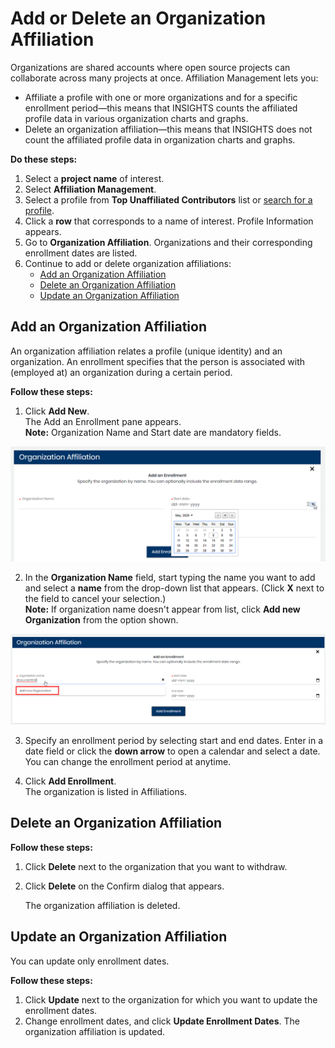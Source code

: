 # Add or Delete an Organization Affiliation

Organizations are shared accounts where open source projects can collaborate across many projects at once. Affiliation Management lets you:

* Affiliate a profile with one or more organizations and for a specific enrollment period—this means that INSIGHTS counts the affiliated profile data in various organization charts and graphs.
* Delete an organization affiliation—this means that INSIGHTS does not count the affiliated profile data in organization charts and graphs.

**Do these steps:**

1. Select a **project name** of interest.
2. Select **Affiliation Management**.
3. Select a profile from **Top Unaffiliated Contributors** list or [search for a profile](find-a-profile.md).
4. Click a **row** that corresponds to a name of interest. Profile Information appears.
5. Go to **Organization Affiliation**. Organizations and their corresponding enrollment dates are listed.
6. Continue to add or delete organization affiliations:
   * [Add an Organization Affiliation](add-or-delete-an-organization-affiliation.md#AddorDeleteaProfileOrganizationAffiliation-AddanOrganizationAffiliation)
   * [Delete an Organization Affiliation](add-or-delete-an-organization-affiliation.md#AddorDeleteaProfileOrganizationAffiliation-DeleteanOrganizationAffiliation)
   * [Update an Organization Affiliation](add-or-delete-an-organization-affiliation.md#update-an-organization-affiliation)

## Add an Organization Affiliation <a id="AddorDeleteaProfileOrganizationAffiliation-AddanOrganizationAffiliation"></a>

An organization affiliation relates a profile \(unique identity\) and an organization. An enrollment specifies that the person is associated with \(employed at\) an organization during a certain period.

**Follow these steps:**

1. Click **Add New**.  
The Add an Enrollment pane appears.  
**Note:** Organization Name and Start date are mandatory fields.

![Add Organization Affiliation](../../../.gitbook/assets/add-organization-affiliation.png)

2. In the **Organization Name** field, start typing the name you want to add and select a **name** from the drop-down list that appears. \(Click **X** next to the field to cancel your selection.\)  
**Note:** If organization name doesn't appear from list, click **Add new Organization** from the option shown.

![Add new Organization](../../../.gitbook/assets/add-new-organization.png)

3. Specify an enrollment period by selecting start and end dates. Enter in a date field or click the **down arrow** to open a calendar and select a date.  
You can change the enrollment period at anytime.

4. Click **Add Enrollment**.  
The organization is listed in Affiliations.

## Delete an Organization Affiliation <a id="AddorDeleteaProfileOrganizationAffiliation-DeleteanOrganizationAffiliation"></a>

**Follow these steps:**

1. Click **Delete** next to the organization that you want to withdraw.
2. Click **Delete** on the Confirm dialog that appears.

   The organization affiliation is deleted.

## Update an Organization Affiliation

You can update only enrollment dates.

**Follow these steps:**

1. Click **Update** next to the organization for which you want to update the enrollment dates.
2. Change enrollment dates, and click **Update Enrollment Dates**. The organization affiliation is updated.

